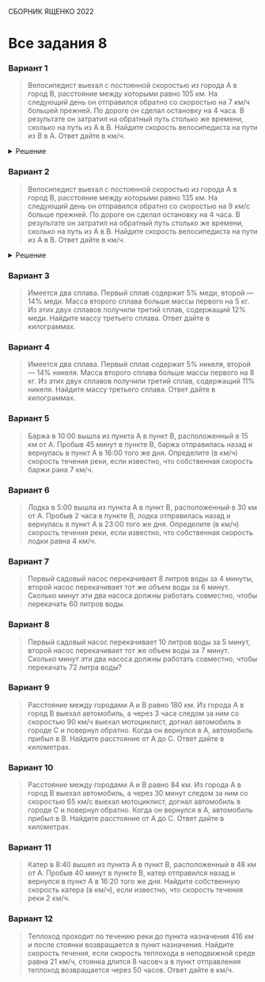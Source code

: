 <span class="space">СБОРНИК ЯЩЕНКО 2022</span>
# Все задания 8

### Вариант 1
> Велосипедист выехал с постоянной скоростью из города А в город В, расстояние между которыми равно 105 км. На следующий день он отправился обратно со скоростью на 7 км/ч большей прежней. По дороге он сделал остановку на 4 часа. В результате он затратил на обратный путь столько же времени, сколько на путь из А в В. Найдите скорость велосипедиста на пути из В в А. Ответ дайте в км/ч.
<details><summary>Решение</summary>
<img src="https://raw.githubusercontent.com/BlueRect/egelib-content/main/img/yashchenko_01_08.jpg">
**Ответ:** 17,5.
</details>

### Вариант 2
> Велосипедист выехал с постоянной скоростью из города А в город В, расстояние между которыми равно 135 км. На следующий день он отправился обратно со скоростью на 9 км/с больше прежней. По дороге он сделал остановку на 4 часа. В результате он затратил на обратный путь столько же времени, сколько на путь из А в В. Найдите скорость велосипедиста на пути из А в В. Ответ дайте в км/ч.
<details><summary>Решение</summary>
<img src="https://raw.githubusercontent.com/BlueRect/egelib-content/main/img/Document%2028_14.jpg">
**Ответ:** 13,5.
</details>

### Вариант 3
> Имеется два сплава. Первый сплав содержит 5% меди, второй — 14% меди. Масса второго сплава больше массы первого на 5 кг. Из этих двух сплавов получили третий сплав, содержащий 12% меди. Найдите массу третьего сплава. Ответ дайте в килограммах.

### Вариант 4
> Имеется два сплава. Первый сплав содержит 5% никеля, второй — 14% никеля. Масса второго сплава больше массы первого на 8 кг. Из этих двух сплавов получили третий сплав, содержащий 11% никеля. Найдите массу третьего сплава. Ответ дайте в килограммах.

### Вариант 5
> Баржа в 10:00 вышла из пункта А в пункт В, расположенный в 15 км от А. Пробыв 45 минут в пункте В, баржа отправилась назад и вернулась в пункт А в 16:00 того же дня. Определите (в км/ч) скорость течения реки, если известно, что собственная скорость баржи рана 7 км/ч.

### Вариант 6
> Лодка в 5:00 вышла из пункта А в пункт В, расположенный в 30 км от А. Пробыв 2 часа в пункте В, лодка отправилась назад и вернулась в пункт А в 23:00 того же дня. Определите (в км/ч) скорость течения реки, если известно, что собственная скорость лодки равна 4 км/ч.

### Вариант 7
> Первый садовый насос перекачивает 8 литров воды за 4 минуты, второй насос перекачивает тот же объем воды за 6 минут. Сколько минут эти два насоса должны работать совместно, чтобы перекачать 60 литров воды.

### Вариант 8
> Первый садовый насос перекачивает 10 литров воды за 5 минут, второй насос перекачивает тот же объем воды за 7 минут. Сколько минут эти два насоса должны работать совместно, чтобы перекачать 72 литра воды?

### Вариант 9
> Расстояние между городами А и В равно 180 км. Из города А в город В выехал автомобиль, а через 3 часа следом за ним со скоростью 90 км/ч выехал мотоциклист, догнал автомобиль в городе С и повернул обратно. Когда он вернулся в А, автомобиль прибыл в В. Найдите расстояние от А до С. Ответ дайте в километрах.

### Вариант 10
> Расстояние между городами А и В равно 84 км. Из города А в город В выехал автомобиль, а через 30 минут следом за ним со скоростью 65 км/с выехал мотоциклист, догнал автомобиль в городе С и повернул обратно. Когда он вернулся в А, автомобиль прибыл в В. Найдите расстояние от А до С. Ответ дайте в километрах.

### Вариант 11
> Катер в 8:40 вышел из пункта А в пункт В, расположенный в 48 км от А. Пробыв 40 минут в пункте В, катер отправился назад и вернулся в пункт А в 16:20 того же дня. Найдите собственную скорость катера (в км/ч), если известно, что скорость течения реки 2 км/ч.

### Вариант 12
> Теплоход проходит по течению реки до пункта назначения 416 км и после стоянки возвращается в пункт назначения. Найдите скорость течения, если скорость теплохода в неподвижной среде равна 21 км/ч, стоянка длится 8 часовч а в пункт отправления теплоход возвращается через 50 часов. Ответ дайте в км/ч.
